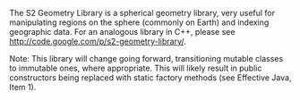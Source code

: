 The S2 Geometry Library is a spherical geometry library, very useful for manipulating regions on the sphere (commonly on Earth) and indexing geographic data. For an analogous library in C++, please see http://code.google.com/p/s2-geometry-library/.

Note: This library will change going forward, transitioning mutable classes to immutable ones, where appropriate. This will likely result in public constructors being replaced with static factory methods (see Effective Java, Item 1).